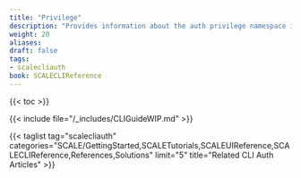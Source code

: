 ```yaml
---
title: "Privilege"
description: "Provides information about the auth privilege namespace in the TrueNAS CLI. Includes command syntax and common commands."
weight: 20
aliases:
draft: false
tags:
- scalecliauth
book: SCALECLIReference
---
```


{{< toc >}}

{{< include file="/_includes/CLIGuideWIP.md" >}}

{{< taglist tag="scalecliauth" categories="SCALE/GettingStarted,SCALETutorials,SCALEUIReference,SCALECLIReference,References,Solutions" limit="5" title="Related CLI Auth Articles" >}}